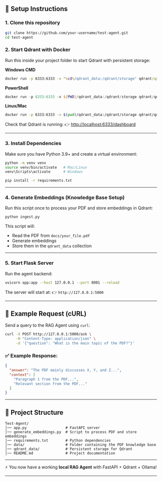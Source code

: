 ## 🚀 Setup Instructions

### 1. Clone this repository

```bash
git clone https://github.com/your-username/test-agent.git
cd test-agent
```

### 2. Start Qdrant with Docker

Run this inside your project folder to start Qdrant with persistent storage:

**Windows CMD**

```cmd
docker run -p 6333:6333 -v "%cd%/qdrant_data:/qdrant/storage" qdrant/qdrant
```

**PowerShell**

```powershell
docker run -p 6333:6333 -v ${PWD}/qdrant_data:/qdrant/storage qdrant/qdrant
```

**Linux/Mac**

```bash
docker run -p 6333:6333 -v $(pwd)/qdrant_data:/qdrant/storage qdrant/qdrant
```

Check that Qdrant is running:
👉 [http://localhost:6333/dashboard](http://localhost:6333/dashboard)

---

### 3. Install Dependencies

Make sure you have Python 3.9+ and create a virtual environment:

```bash
python -m venv venv
source venv/bin/activate   # Mac/Linux
venv\Scripts\activate      # Windows

pip install -r requirements.txt
```

---

### 4. Generate Embeddings (Knowledge Base Setup)

Run this script once to process your PDF and store embeddings in Qdrant:

```bash
python ingest.py
```

This script will:

* Read the PDF from `docs/your_file.pdf`
* Generate embeddings
* Store them in the `qdrant_data` collection

---

### 5. Start Flask Server

Run the agent backend:

```bash
uvicorn app:app --host 127.0.0.1 --port 8001 --reload
```

The server will start at:
👉 `http://127.0.0.1:5000`

---

## 🔎 Example Request (cURL)

Send a query to the RAG Agent using `curl`:

```bash
curl -X POST http://127.0.0.1:5000/ask \
     -H "Content-Type: application/json" \
     -d '{"question": "What is the main topic of the PDF?"}'
```

### ✅ Example Response:

```json
{
  "answer": "The PDF mainly discusses X, Y, and Z...",
  "context": [
    "Paragraph 1 from the PDF...",
    "Relevant section from the PDF..."
  ]
}
```

---

## 📂 Project Structure

```
Test-Agent/
│── app.py                  # FastAPI server
│── generate_embeddings.py  # Script to process PDF and store embeddings
│── requirements.txt        # Python dependencies
│── data/                   # Folder containing the PDF knowledge base
│── qdrant_data/            # Persistent storage for Qdrant
│── README.md               # Project documentation
```

---

⚡ You now have a working **local RAG Agent** with FastAPI + Qdrant + Ollama!

---
